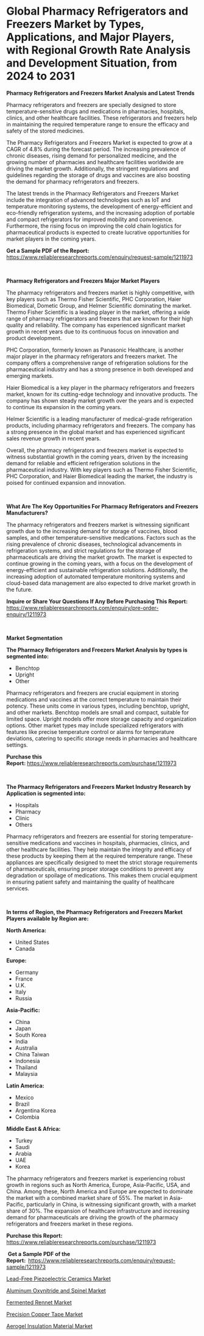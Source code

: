 <p><h1>Global Pharmacy Refrigerators and Freezers Market by Types, Applications, and Major Players, with Regional Growth Rate Analysis and Development Situation, from 2024 to 2031</h1></p><p><strong>Pharmacy Refrigerators and Freezers Market Analysis and Latest Trends</strong></p>
<p><p>Pharmacy refrigerators and freezers are specially designed to store temperature-sensitive drugs and medications in pharmacies, hospitals, clinics, and other healthcare facilities. These refrigerators and freezers help in maintaining the required temperature range to ensure the efficacy and safety of the stored medicines.</p><p>The Pharmacy Refrigerators and Freezers Market is expected to grow at a CAGR of 4.8% during the forecast period. The increasing prevalence of chronic diseases, rising demand for personalized medicine, and the growing number of pharmacies and healthcare facilities worldwide are driving the market growth. Additionally, the stringent regulations and guidelines regarding the storage of drugs and vaccines are also boosting the demand for pharmacy refrigerators and freezers.</p><p>The latest trends in the Pharmacy Refrigerators and Freezers Market include the integration of advanced technologies such as IoT and temperature monitoring systems, the development of energy-efficient and eco-friendly refrigeration systems, and the increasing adoption of portable and compact refrigerators for improved mobility and convenience. Furthermore, the rising focus on improving the cold chain logistics for pharmaceutical products is expected to create lucrative opportunities for market players in the coming years.</p></p>
<p><strong>Get a Sample PDF of the Report:&nbsp;</strong> <a href="https://www.reliableresearchreports.com/enquiry/request-sample/1211973">https://www.reliableresearchreports.com/enquiry/request-sample/1211973</a></p>
<p>&nbsp;</p>
<p><strong>Pharmacy Refrigerators and Freezers Major Market Players</strong></p>
<p><p>The pharmacy refrigerators and freezers market is highly competitive, with key players such as Thermo Fisher Scientific, PHC Corporation, Haier Biomedical, Dometic Group, and Helmer Scientific dominating the market. Thermo Fisher Scientific is a leading player in the market, offering a wide range of pharmacy refrigerators and freezers that are known for their high quality and reliability. The company has experienced significant market growth in recent years due to its continuous focus on innovation and product development.</p><p>PHC Corporation, formerly known as Panasonic Healthcare, is another major player in the pharmacy refrigerators and freezers market. The company offers a comprehensive range of refrigeration solutions for the pharmaceutical industry and has a strong presence in both developed and emerging markets.</p><p>Haier Biomedical is a key player in the pharmacy refrigerators and freezers market, known for its cutting-edge technology and innovative products. The company has shown steady market growth over the years and is expected to continue its expansion in the coming years.</p><p>Helmer Scientific is a leading manufacturer of medical-grade refrigeration products, including pharmacy refrigerators and freezers. The company has a strong presence in the global market and has experienced significant sales revenue growth in recent years.</p><p>Overall, the pharmacy refrigerators and freezers market is expected to witness substantial growth in the coming years, driven by the increasing demand for reliable and efficient refrigeration solutions in the pharmaceutical industry. With key players such as Thermo Fisher Scientific, PHC Corporation, and Haier Biomedical leading the market, the industry is poised for continued expansion and innovation.</p></p>
<p>&nbsp;</p>
<p><strong>What Are The Key Opportunities For Pharmacy Refrigerators and Freezers Manufacturers?</strong></p>
<p><p>The pharmacy refrigerators and freezers market is witnessing significant growth due to the increasing demand for storage of vaccines, blood samples, and other temperature-sensitive medications. Factors such as the rising prevalence of chronic diseases, technological advancements in refrigeration systems, and strict regulations for the storage of pharmaceuticals are driving the market growth. The market is expected to continue growing in the coming years, with a focus on the development of energy-efficient and sustainable refrigeration solutions. Additionally, the increasing adoption of automated temperature monitoring systems and cloud-based data management are also expected to drive market growth in the future.</p></p>
<p><strong>Inquire or Share Your Questions If Any Before Purchasing This Report:</strong> <a href="https://www.reliableresearchreports.com/enquiry/pre-order-enquiry/1211973">https://www.reliableresearchreports.com/enquiry/pre-order-enquiry/1211973</a></p>
<p>&nbsp;</p>
<p><strong>Market Segmentation</strong></p>
<p><strong>The Pharmacy Refrigerators and Freezers Market Analysis by types is segmented into:</strong></p>
<p><ul><li>Benchtop</li><li>Upright</li><li>Other</li></ul></p>
<p><p>Pharmacy refrigerators and freezers are crucial equipment in storing medications and vaccines at the correct temperature to maintain their potency. These units come in various types, including benchtop, upright, and other markets. Benchtop models are small and compact, suitable for limited space. Upright models offer more storage capacity and organization options. Other market types may include specialized refrigerators with features like precise temperature control or alarms for temperature deviations, catering to specific storage needs in pharmacies and healthcare settings.</p></p>
<p><strong>Purchase this Report:&nbsp;</strong><a href="https://www.reliableresearchreports.com/purchase/1211973">https://www.reliableresearchreports.com/purchase/1211973</a></p>
<p>&nbsp;</p>
<p><strong>The Pharmacy Refrigerators and Freezers Market Industry Research by Application is segmented into:</strong></p>
<p><ul><li>Hospitals</li><li>Pharmacy</li><li>Clinic</li><li>Others</li></ul></p>
<p><p>Pharmacy refrigerators and freezers are essential for storing temperature-sensitive medications and vaccines in hospitals, pharmacies, clinics, and other healthcare facilities. They help maintain the integrity and efficacy of these products by keeping them at the required temperature range. These appliances are specifically designed to meet the strict storage requirements of pharmaceuticals, ensuring proper storage conditions to prevent any degradation or spoilage of medications. This makes them crucial equipment in ensuring patient safety and maintaining the quality of healthcare services.</p></p>
<p>&nbsp;</p>
<p><strong>In terms of Region, the Pharmacy Refrigerators and Freezers Market Players available by Region are:</strong></p>
<p>
    <p> <strong> North America: </strong>
        <ul>
            <li>United States</li>
            <li>Canada</li>
        </ul>
        </p> 
    <p> <strong> Europe: </strong>
        <ul>
            <li>Germany</li>
            <li>France</li>
            <li>U.K.</li>
            <li>Italy</li>
            <li>Russia</li>
        </ul>
        </p> 
    <p> <strong> Asia-Pacific: </strong>
        <ul>
            <li>China</li>
            <li>Japan</li>
            <li>South Korea</li>
            <li>India</li>
            <li>Australia</li>
            <li>China Taiwan</li>
            <li>Indonesia</li>
            <li>Thailand</li>
            <li>Malaysia</li>
        </ul>
        </p> 
    <p> <strong> Latin America: </strong>
        <ul>
            <li>Mexico</li>
            <li>Brazil</li>
            <li>Argentina Korea</li>
            <li>Colombia</li>
        </ul>
        </p> 
    <p> <strong> Middle East & Africa: </strong>
        <ul>
            <li>Turkey</li>
            <li>Saudi</li>
            <li>Arabia</li>
            <li>UAE</li>
            <li>Korea</li>
        </ul>
    </p>
    </p>
<p><p>The pharmacy refrigerators and freezers market is experiencing robust growth in regions such as North America, Europe, Asia-Pacific, USA, and China. Among these, North America and Europe are expected to dominate the market with a combined market share of 55%. The market in Asia-Pacific, particularly in China, is witnessing significant growth, with a market share of 30%. The expansion of healthcare infrastructure and increasing demand for pharmaceuticals are driving the growth of the pharmacy refrigerators and freezers market in these regions.</p></p>
<p><strong>Purchase this Report: </strong><a href="https://www.reliableresearchreports.com/purchase/1211973">https://www.reliableresearchreports.com/purchase/1211973</a></p>
<p>&nbsp;<strong>Get a Sample PDF of the Report:&nbsp;&nbsp;</strong><a href="https://www.reliableresearchreports.com/enquiry/request-sample/1211973">https://www.reliableresearchreports.com/enquiry/request-sample/1211973</a></p>
<p><strong></strong></p>
<p><p><a href="https://github.com/singletonthaxterkelliehr2df/Market-Research-Report-List-1/blob/main/lead-free-piezoelectric-ceramics-market.md">Lead-Free Piezoelectric Ceramics Market</a></p><p><a href="https://github.com/RichRobinson5/Market-Research-Report-List-3/blob/main/aluminum-oxynitride-and-spinel-market.md">Aluminum Oxynitride and Spinel Market</a></p><p><a href="https://issuu.com/reportprime-2/docs/fermented-rennet-market-size-2030.pptx">Fermented Rennet Market</a></p><p><a href="https://issuu.com/reportprime-2/docs/precision-copper-tape-market-size-2030.pptx">Precision Copper Tape Market</a></p><p><a href="https://github.com/gdfhhhj/Market-Research-Report-List-3/blob/main/aerogel-insulation-material-market.md">Aerogel Insulation Material Market</a></p></p>